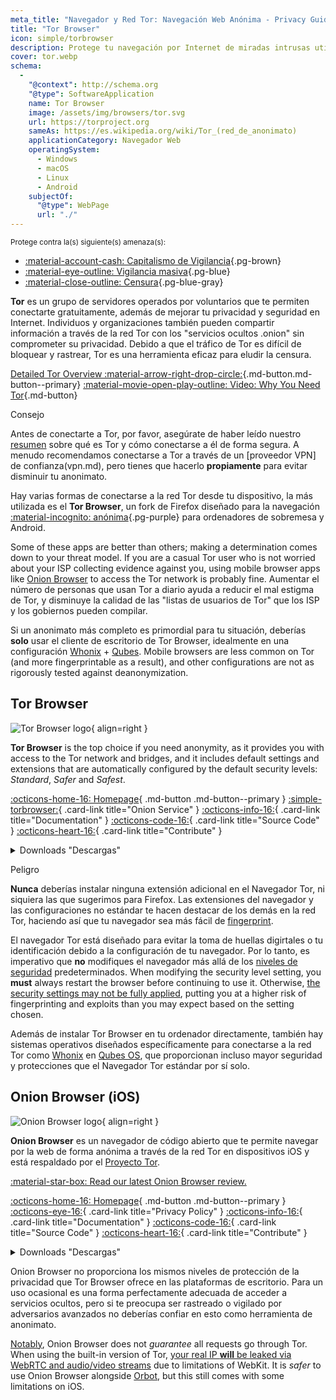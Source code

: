 ```yaml
---
meta_title: "Navegador y Red Tor: Navegación Web Anónima - Privacy Guides"
title: "Tor Browser"
icon: simple/torbrowser
description: Protege tu navegación por Internet de miradas intrusas utilizando la red Tor, una red segura que elude la censura.
cover: tor.webp
schema:
  - 
    "@context": http://schema.org
    "@type": SoftwareApplication
    name: Tor Browser
    image: /assets/img/browsers/tor.svg
    url: https://torproject.org
    sameAs: https://es.wikipedia.org/wiki/Tor_(red_de_anonimato)
    applicationCategory: Navegador Web
    operatingSystem:
      - Windows
      - macOS
      - Linux
      - Android
    subjectOf:
      "@type": WebPage
      url: "./"
---
```


<small>Protege contra la(s) siguiente(s) amenaza(s):</small>

- [:material-account-cash: Capitalismo de Vigilancia](basics/common-threats.md#surveillance-as-a-business-model ""){.pg-brown}
- [:material-eye-outline: Vigilancia masiva](basics/common-threats.md#mass-surveillance-programs ""){.pg-blue}
- [:material-close-outline: Censura](basics/common-threats.md#avoiding-censorship ""){.pg-blue-gray}

**Tor** es un grupo de servidores operados por voluntarios que te permiten conectarte gratuitamente, además de mejorar tu privacidad y seguridad en Internet. Individuos y organizaciones también pueden compartir información a través de la red Tor con los "servicios ocultos .onion" sin comprometer su privacidad. Debido a que el tráfico de Tor es difícil de bloquear y rastrear, Tor es una herramienta eficaz para eludir la censura.

[Detailed Tor Overview :material-arrow-right-drop-circle:](advanced/tor-overview.md ""){.md-button.md-button--primary} [:material-movie-open-play-outline: Video: Why You Need Tor](https://www.privacyguides.org/videos/2025/03/02/why-you-need-tor ""){.md-button}

<div class="admonition tip" markdown>
<p class="admonition-title">Consejo</p>

Antes de conectarte a Tor, por favor, asegúrate de haber leído nuestro [resumen](advanced/tor-overview.md) sobre qué es Tor y cómo conectarse a él de forma segura. A menudo recomendamos conectarse a Tor a través de un [proveedor VPN] de confianza(vpn.md), pero tienes que hacerlo **propiamente** para evitar disminuir tu anonimato.

</div>

Hay varias formas de conectarse a la red Tor desde tu dispositivo, la más utilizada es el **Tor Browser**, un fork de Firefox diseñado para la navegación [:material-incognito: anónima](basics/common-threats.md#anonymity-vs-privacy ""){.pg-purple} para ordenadores de sobremesa y Android.

Some of these apps are better than others; making a determination comes down to your threat model. If you are a casual Tor user who is not worried about your ISP collecting evidence against you, using mobile browser apps like [Onion Browser](#onion-browser-ios) to access the Tor network is probably fine. Aumentar el número de personas que usan Tor a diario ayuda a reducir el mal estigma de Tor, y disminuye la calidad de las "listas de usuarios de Tor" que los ISP y los gobiernos pueden compilar.

Si un anonimato más completo es primordial para tu situación, deberías **solo** usar el cliente de escritorio de Tor Browser, idealmente en una configuración [Whonix](desktop.md#whonix) + [Qubes](desktop.md#qubes-os). Mobile browsers are less common on Tor (and more fingerprintable as a result), and other configurations are not as rigorously tested against deanonymization.

## Tor Browser

<div class="admonition recommendation" markdown>

![Tor Browser logo](assets/img/browsers/tor.svg){ align=right }

**Tor Browser** is the top choice if you need anonymity, as it provides you with access to the Tor network and bridges, and it includes default settings and extensions that are automatically configured by the default security levels: *Standard*, *Safer* and *Safest*.

[:octicons-home-16: Homepage](https://torproject.org){ .md-button .md-button--primary }
[:simple-torbrowser:](http://2gzyxa5ihm7nsggfxnu52rck2vv4rvmdlkiu3zzui5du4xyclen53wid.onion){ .card-link title="Onion Service" }
[:octicons-info-16:](https://tb-manual.torproject.org){ .card-link title="Documentation" }
[:octicons-code-16:](https://gitlab.torproject.org/tpo/applications/tor-browser){ .card-link title="Source Code" }
[:octicons-heart-16:](https://donate.torproject.org){ .card-link title="Contribute" }

<details class="downloads" markdown>
<summary>Downloads "Descargas"</summary>

- [:simple-googleplay: Google Play](https://play.google.com/store/apps/details?id=org.torproject.torbrowser)
- [:simple-android: Android](https://torproject.org/download/#android)
- [:fontawesome-brands-windows: Windows](https://torproject.org/download)
- [:simple-apple: macOS](https://torproject.org/download)
- [:simple-linux: Linux](https://torproject.org/download)

</details>

</div>

<div class="admonition danger" markdown>
<p class="admonition-title">Peligro</p>

**Nunca** deberías instalar ninguna extensión adicional en el Navegador Tor, ni siquiera las que sugerimos para Firefox. Las extensiones del navegador y las configuraciones no estándar te hacen destacar de los demás en la red Tor, haciendo así que tu navegador sea más fácil de [fingerprint](https://support.torproject.org/glossary/browser-fingerprinting).

</div>

El navegador Tor está diseñado para evitar la toma de huellas digirtales o tu identificación debido a la configuración de tu navegador. Por lo tanto, es imperativo que **no** modifiques el navegador más allá de los [niveles de seguridad](https://tb-manual.torproject.org/security-settings) predeterminados. When modifying the security level setting, you **must** always restart the browser before continuing to use it. Otherwise, [the security settings may not be fully applied](https://www.privacyguides.org/articles/2025/05/02/tor-security-slider-flaw), putting you at a higher risk of fingerprinting and exploits than you may expect based on the setting chosen.

Además de instalar Tor Browser en tu ordenador directamente, también hay sistemas operativos diseñados específicamente para conectarse a la red Tor como [Whonix](desktop.md#whonix) en [Qubes OS](desktop.md#qubes-os), que proporcionan incluso mayor seguridad y protecciones que el Navegador Tor estándar por sí solo.

## Onion Browser (iOS)

<div class="admonition recommendation" markdown>

![Onion Browser logo](assets/img/self-contained-networks/onion_browser.svg){ align=right }

**Onion Browser** es un navegador de código abierto que te permite navegar por la web de forma anónima a través de la red Tor en dispositivos iOS y está respaldado por el [Proyecto Tor](https://support.torproject.org/glossary/onion-browser).

[:material-star-box: Read our latest Onion Browser review.](https://www.privacyguides.org/articles/2024/09/18/onion-browser-review)

[:octicons-home-16: Homepage](https://onionbrowser.com){ .md-button .md-button--primary }
[:octicons-eye-16:](https://onionbrowser.com/privacy-policy){ .card-link title="Privacy Policy" }
[:octicons-info-16:](https://onionbrowser.com/faqs){ .card-link title="Documentation" }
[:octicons-code-16:](https://github.com/OnionBrowser/OnionBrowser){ .card-link title="Source Code" }
[:octicons-heart-16:](https://onionbrowser.com/donate){ .card-link title="Contribute" }

<details class="downloads" markdown>
<summary>Downloads "Descargas"</summary>

- [:simple-appstore: App Store](https://apps.apple.com/app/id519296448)

</details>

</div>

Onion Browser no proporciona los mismos niveles de protección de la privacidad que Tor Browser ofrece en las plataformas de escritorio. Para un uso ocasional es una forma perfectamente adecuada de acceder a servicios ocultos, pero si te preocupa ser rastreado o vigilado por adversarios avanzados no deberías confiar en esto como herramienta de anonimato.

[Notably](https://github.com/privacyguides/privacyguides.org/issues/2929), Onion Browser does not *guarantee* all requests go through Tor. When using the built-in version of Tor, [your real IP **will** be leaked via WebRTC and audio/video streams](https://onionbrowser.com/faqs) due to limitations of WebKit. It is *safer* to use Onion Browser alongside [Orbot](alternative-networks.md#orbot), but this still comes with some limitations on iOS.
